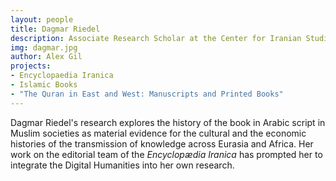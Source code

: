 ```yaml
---
layout: people
title: Dagmar Riedel
description: Associate Research Scholar at the Center for Iranian Studies
img: dagmar.jpg
author: Alex Gil
projects:
- Encyclopaedia Iranica
- Islamic Books
- "The Quran in East and West: Manuscripts and Printed Books"
---
```


Dagmar Riedel's research explores the history of the book in Arabic script in Muslim societies as material evidence for the cultural and the economic histories of the transmission of knowledge across Eurasia and Africa.  Her work on the editorial team of the *Encyclopædia Iranica* has prompted her to integrate the Digital Humanities into her own research. 